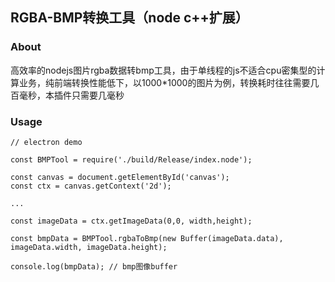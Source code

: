 ## RGBA-BMP转换工具（node c++扩展）

### About

高效率的nodejs图片rgba数据转bmp工具，由于单线程的js不适合cpu密集型的计算业务，纯前端转换性能低下，以1000*1000的图片为例，转换耗时往往需要几百毫秒，本插件只需要几毫秒

### Usage

```
// electron demo

const BMPTool = require('./build/Release/index.node');

const canvas = document.getElementById('canvas');
const ctx = canvas.getContext('2d');

...

const imageData = ctx.getImageData(0,0, width,height);

const bmpData = BMPTool.rgbaToBmp(new Buffer(imageData.data), imageData.width, imageData.height);

console.log(bmpData); // bmp图像buffer


```
